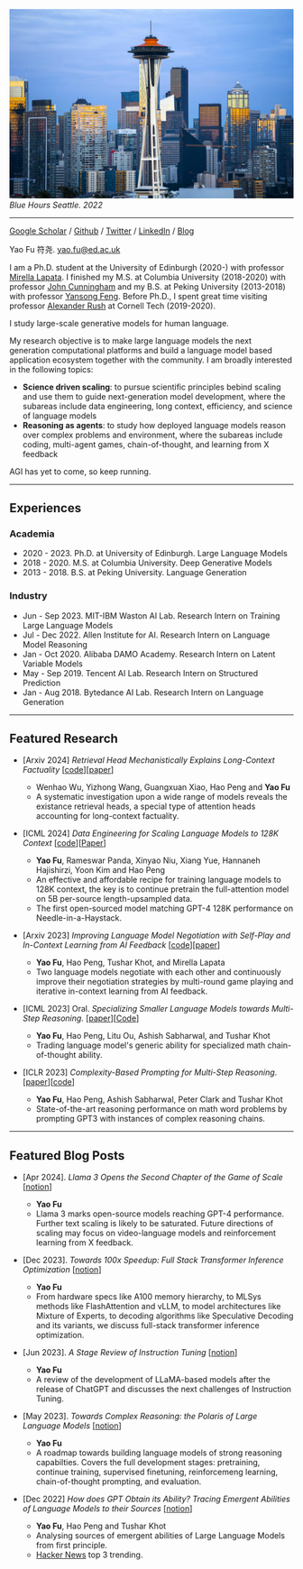 ![](images/cover_4.jpeg)
*Blue Hours Seattle. 2022*

---


[Google Scholar](https://scholar.google.com/citations?user=liSP4cEAAAAJ&hl=en) / [Github](https://github.com/FranxYao) / [Twitter](https://twitter.com/Francis_YAO_) / [LinkedIn](https://www.linkedin.com/in/yao-fu-281847b5/) / [Blog](https://yaofu.notion.site/Yao-Fu-s-Blog-b536c3d6912149a395931f1e871370db)

Yao Fu 符尧. yao.fu@ed.ac.uk

I am a Ph.D. student at the University of Edinburgh (2020-) with professor [Mirella Lapata](https://homepages.inf.ed.ac.uk/mlap/).
I finished my M.S. at Columbia University (2018-2020) with professor [John Cunningham](https://stat.columbia.edu/~cunningham/) and my B.S. at Peking University (2013-2018) with professor [Yansong Feng](https://sites.google.com/site/ysfeng/home). 
Before Ph.D., I spent great time visiting professor [Alexander Rush](http://rush-nlp.com/) at Cornell Tech (2019-2020). 

I study large-scale generative models for human language.

My research objective is to make large language models the next generation computational platforms and build a language model based application ecosystem together with the community. I am broadly interested in the following topics: 
* **Science driven scaling**: to pursue scientific principles bebind scaling and use them to guide next-generation model development, where the subareas include data engineering, long context, efficiency, and science of language models
* **Reasoning as agents**: to study how deployed language models reason over complex problems and environment, where the subareas include coding, multi-agent games, chain-of-thought, and learning from X feedback

AGI has yet to come, so keep running. 

-----
## Experiences
### Academia
* 2020 - 2023. Ph.D. at University of Edinburgh. Large Language Models
* 2018 - 2020. M.S. at Columbia University. Deep Generative Models
* 2013 - 2018. B.S. at Peking University. Language Generation

### Industry
* Jun - Sep 2023. MIT-IBM Waston AI Lab. Research Intern on Training Large Language Models
* Jul - Dec 2022. Allen Institute for AI. Research Intern on Language Model Reasoning
* Jan - Oct 2020. Alibaba DAMO Academy. Research Intern on Latent Variable Models
* May - Sep 2019. Tencent AI Lab. Research Intern on Structured Prediction
* Jan - Aug 2018. Bytedance AI Lab. Research Intern on Language Generation

-----
## Featured Research

* [Arxiv 2024] _Retrieval Head Mechanistically Explains Long-Context Factuality_ [[code](https://github.com/nightdessert/Retrieval_Head)][[paper](https://arxiv.org/pdf/2404.15574)]
  * Wenhao Wu, Yizhong Wang, Guangxuan Xiao, Hao Peng and __Yao Fu__
  * A systematic investigation upon a wide range of models reveals the existance retrieval heads, a special type of attention heads accounting for long-context factuality.

* [ICML 2024] _Data Engineering for Scaling Language Models to 128K Context_  [[code](https://github.com/FranxYao/Long-Context-Data-Engineering)][[Paper](https://arxiv.org/abs/2402.10171)]
  * __Yao Fu__, Rameswar Panda, Xinyao Niu, Xiang Yue, Hannaneh Hajishirzi, Yoon Kim and Hao Peng
  * An effective and affordable recipe for training language models to 128K context, the key is to continue pretrain the full-attention model on 5B per-source length-upsampled data.
  * The first open-sourced model matching GPT-4 128K performance on Needle-in-a-Haystack.
 
* [Arxiv 2023] _Improving Language Model Negotiation with Self-Play and In-Context Learning from AI Feedback_ [[code](https://github.com/FranxYao/GPT-Bargaining)][[paper](https://arxiv.org/abs/2305.10142)]
  * __Yao Fu__, Hao Peng, Tushar Khot, and Mirella Lapata
  * Two language models negotiate with each other and continuously improve their negotiation strategies by multi-round game playing and iterative in-context learning from AI feedback. 

* [ICML 2023] Oral. _Specializing Smaller Language Models towards Multi-Step Reasoning_. [[paper](https://arxiv.org/abs/2301.12726)][[Code](https://github.com/FranxYao/FlanT5-CoT-Specialization)]
  * __Yao Fu__, Hao Peng, Litu Ou, Ashish Sabharwal, and Tushar Khot 
  * Trading language model's generic ability for specialized math chain-of-thought ability. 

* [ICLR 2023] _Complexity-Based Prompting for Multi-Step Reasoning_. [[paper](https://openreview.net/forum?id=yf1icZHC-l9)][[code](https://github.com/FranxYao/chain-of-thought-hub)]
  * __Yao Fu__, Hao Peng, Ashish Sabharwal, Peter Clark and Tushar Khot 
  * State-of-the-art reasoning performance on math word problems by prompting GPT3 with instances of complex reasoning chains.

-----
## Featured Blog Posts
* [Apr 2024]. _Llama 3 Opens the Second Chapter of the Game of Scale_ [[notion](https://yaofu.notion.site/Apr-2024-Llama-3-Opens-the-Second-Chapter-of-the-Game-of-Scale-efff1c0c185f4008af673b78faf83b61)]
  * __Yao Fu__
  * Llama 3 marks open-source models reaching GPT-4 performance. Further text scaling is likely to be saturated. Future directions of scaling may focus on video-language models and reinforcement learning from X feedback.
 
* [Dec 2023]. _Towards 100x Speedup: Full Stack Transformer Inference Optimization_ [[notion](https://yaofu.notion.site/Towards-100x-Speedup-Full-Stack-Transformer-Inference-Optimization-43124c3688e14cffaf2f1d6cbdf26c6c)]
  * __Yao Fu__
  * From hardware specs like A100 memory hierarchy, to MLSys methods like FlashAttention and vLLM, to model architectures like Mixture of Experts, to decoding algorithms like Speculative Decoding and its variants, we discuss full-stack transformer inference optimization.

* [Jun 2023]. _A Stage Review of Instruction Tuning_ [[notion](https://yaofu.notion.site/June-2023-A-Stage-Review-of-Instruction-Tuning-f59dbfc36e2d4e12a33443bd6b2012c2)]
  * __Yao Fu__
  * A review of the development of LLaMA-based models after the release of ChatGPT and discusses the next challenges of Instruction Tuning.

* [May 2023]. _Towards Complex Reasoning: the Polaris of Large Language Models_ [[notion](https://yaofu.notion.site/Towards-Complex-Reasoning-the-Polaris-of-Large-Language-Models-c2b4a51355b44764975f88e6a42d4e75)]
  * __Yao Fu__
  * A roadmap towards building language models of strong reasoning capabilties. Covers the full development stages: pretraining, continue training, supervised finetuning, reinforcemeng learning, chain-of-thought prompting, and evaluation.

* [Dec 2022] _How does GPT Obtain its Ability? Tracing  Emergent Abilities of Language Models to their Sources_ [[notion](https://yaofu.notion.site/How-does-GPT-Obtain-its-Ability-Tracing-Emergent-Abilities-of-Language-Models-to-their-Sources-b9a57ac0fcf74f30a1ab9e3e36fa1dc1)]
  * __Yao Fu__, Hao Peng and Tushar Khot
  * Analysing sources of emergent abilities of Large Language Models from first principle.
  * [Hacker News](https://news.ycombinator.com/front?day=2022-12-15) top 3 trending.


 



